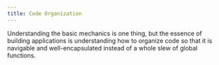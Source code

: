 ```yaml
---
title: Code Organization
---
```


Understanding the basic mechanics is one thing, but the essence of building applications is understanding how to organize code so that it is navigable and well-encapsulated instead of a whole slew of global functions.
